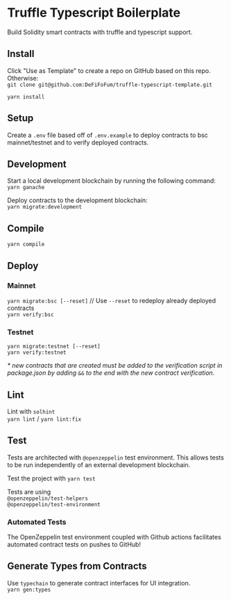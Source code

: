 # Truffle Typescript Boilerplate
Build Solidity smart contracts with truffle and typescript support.

## Install 
Click "Use as Template" to create a repo on GitHub based on this repo. Otherwise:  
`git clone git@github.com:DeFiFoFum/truffle-typescript-template.git`   
  
`yarn install`

## Setup
Create a `.env` file based off of `.env.example` to deploy contracts to bsc mainnet/testnet and to verify deployed contracts.  

## Development
Start a local development blockchain by running the following command:  
`yarn ganache`  
  
Deploy contracts to the development blockchain:  
`yarn migrate:development` 

## Compile
`yarn compile`

## Deploy 

### Mainnet
`yarn migrate:bsc [--reset]` // Use `--reset` to redeploy already deployed contracts   
`yarn verify:bsc`  

### Testnet
`yarn migrate:testnet [--reset]`  
`yarn verify:testnet`  
  
_* new contracts that are created must be added to the verification script in package.json by adding `&&` to the end with the new contract verification._


## Lint
Lint with `solhint`  
`yarn lint` / `yarn lint:fix`    

## Test
Tests are architected with `@openzeppelin` test environment. This allows tests to be run independently of an external development blockchain.   

Test the project with `yarn test`   

Tests are using  
`@openzeppelin/test-helpers`  
`@openzeppelin/test-environment`  

### Automated Tests
The OpenZeppelin test environment coupled with Github actions facilitates automated contract tests on pushes to GitHub! 

## Generate Types from Contracts
Use `typechain` to generate contract interfaces for UI integration.  
`yarn gen:types`  

